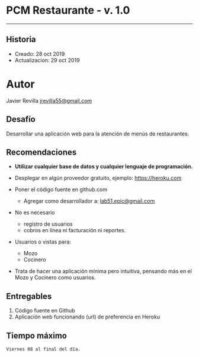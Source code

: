 # PCM Restaurante - v. 1.0
------------------

## Historia
- Creado:         28 oct 2019
- Actualizacion:  29 oct 2019

# Autor
Javier Revilla
jrevilla55@gmail.com


Desafío 
--------
Desarrollar una aplicación web para la atención de menús de restaurantes.


Recomendaciones
----------------
- **Utilizar cualquier base de datos y cualquier lenguaje de programación.**

- Desplegar en algún proveedor gratuito, ejemplo: https://heroku.com 

- Poner el código fuente en github.com
	- Agregar como desarrollador a: lab51.epic@gmail.com 


- No es necesario 
	- registro de usuarios
	- cobros en línea ni facturación ni reportes. 

- Usuarios o vistas para:
	- Mozo 
	- Cocinero 

- Trata de hacer una aplicación mínima pero intuitiva, pensando más en el Mozo y Cocinero como usuarios.


## Entregables
1. Código fuente en Github
2. Aplicación web funcionando (url) de preferencia en Heroku


## Tiempo máximo
	Viernes 08 al final del día.


